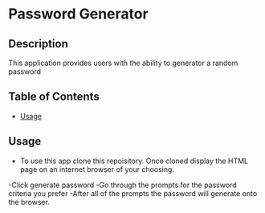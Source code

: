 # Password Generator

## Description

This application provides users with the ability to generator a random password

## Table of Contents

- [Usage](#Usage)

## Usage

- To use this app clone this repoisitory. Once cloned display the HTML page on an internet browser of your choosing.

-Click generate password
-Go through the prompts for the password criteria you prefer
-After all of the prompts the password will generate onto the browser.
